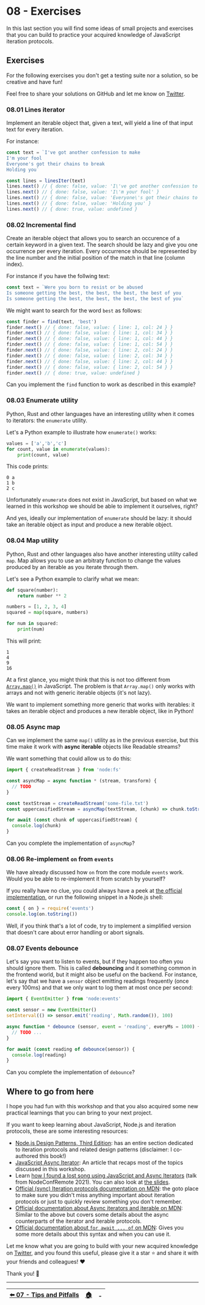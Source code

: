 # 08 - Exercises

In this last section you will find some ideas of small projects and exercises that you can build to practice your acquired knowledge of JavaScript iteration protocols.

## Exercises

For the following exercises you don't get a testing suite nor a solution, so be creative and have fun!

Feel free to share your solutions on GitHub and let me know on [Twitter](https://twitter.com/loige).


### 08.01 Lines iterator

Implement an iterable object that, given a text, will yield a line of that input text for every iteration.

For instance:

```js
const text = `I've got another confession to make
I'm your fool
Everyone's got their chains to break
Holding you`

const lines = linesIter(text)
lines.next() // { done: false, value: 'I\'ve got another confession to make' }
lines.next() // { done: false, value: 'I\'m your fool' }
lines.next() // { done: false, value: 'Everyone\'s got their chains to break' }
lines.next() // { done: false, value: 'Holding you' }
lines.next() // { done: true, value: undefined }
```


### 08.02 Incremental find

Create an iterable object that allows you to search an occurence of a certain keyword in a given text. The search should be lazy and give you one occurrence per every iteration. Every occurrence should be represented by the line number and the initial position of the match in that line (column index).

For instance if you have the follwing text:

```js
const text = `Were you born to resist or be abused
Is someone getting the best, the best, the best, the best of you
Is someone getting the best, the best, the best, the best of you`
```

We might want to search for the word `best` as follows:

```js
const finder = find(text, 'best')
finder.next() // { done: false, value: { line: 1, col: 24 } }
finder.next() // { done: false, value: { line: 1, col: 34 } }
finder.next() // { done: false, value: { line: 1, col: 44 } }
finder.next() // { done: false, value: { line: 1, col: 54 } }
finder.next() // { done: false, value: { line: 2, col: 24 } }
finder.next() // { done: false, value: { line: 2, col: 34 } }
finder.next() // { done: false, value: { line: 2, col: 44 } }
finder.next() // { done: false, value: { line: 2, col: 54 } }
finder.next() // { done: true, value: undefined }
```

Can you implement the `find` function to work as described in this example?


### 08.03 Enumerate utility

Python, Rust and other languages have an interesting utility when it comes to iterators: the `enumerate` utility.

Let's a Python example to illustrate how `enumerate()` works:

```python
values = ['a','b','c']
for count, value in enumerate(values):
    print(count, value)
```

This code prints:

```plain
0 a
1 b
2 c
```

Unfortunately `enumerate` does not exist in JavaScript, but based on what we learned in this workshop we should be able to implement it ourselves, right?

And yes, ideally our implementation of `enumerate` should be lazy: it should take an iterable object as input and produce a new iterable object.


### 08.04 Map utility

Python, Rust and other languages also have another interesting utility called `map`. Map allows you to use an arbitraty function to change the values produced by an iterable as you iterate through them.

Let's see a Python example to clarify what we mean:

```python
def square(number):
    return number ** 2

numbers = [1, 2, 3, 4]
squared = map(square, numbers)

for num in squared:
    print(num)
```

This will print:

```plain
1
4
9
16
```

At a first glance, you might think that this is not too different from [`Array.map()`](https://developer.mozilla.org/en-US/docs/Web/JavaScript/Reference/Global_Objects/Array/map) in JavaScript. The problem is that `Array.map()` only works with arrays and not with generic iterable objects (it's not lazy).

We want to implement something more generic that works with iterables: it takes an iterable object and produces a new iterable object, like in Python!


### 08.05 Async map

Can we implement the same `map()` utility as in the previous exercise, but this time make it work with **async iterable** objects like Readable streams?

We want something that could allow us to do this:

```js
import { createReadStream } from 'node:fs'

const asyncMap = async function * (stream, transform) {
  // TODO
}

const textStream = createReadStream('some-file.txt')
const uppercasifiedStream = asyncMap(textStream, (chunk) => chunk.toString().toUpperCase())

for await (const chunk of uppercasifiedStream) {
  console.log(chunk)
}
```

Can you complete the implementation of `asyncMap`?


### 08.06 Re-implement `on` from `events`

We have already discussed how `on` from the core module `events` work. Would you be able to re-implement it from scratch by yourself?

If you really have no clue, you could always have a peek at [the official implementation](https://github.com/nodejs/node/blob/bd86e5186a33803aa9283b9a4c6946da33b67511/lib/events.js#L1012-L1137), or run the following snippet in a Node.js shell:

```js
const { on } = require('events')
console.log(on.toString())
```

Well, if you think that's a lot of code, try to implement a simplified version that doesn't care about error handling or abort signals.


### 08.07 Events debounce

Let's say you want to listen to events, but if they happen too often you should ignore them. This is called **debouncing** and it something common in the frontend world, but it might also be useful on the backend. For instance, let's say that we have a `sensor` object emitting readings frequently (once every 100ms) and that we only want to log them at most once per second:

```js
import { EventEmitter } from 'node:events'

const sensor = new EventEmitter()
setInterval(() => sensor.emit('reading', Math.random()), 100)

async function * debounce (sensor, event = 'reading', everyMs = 1000) {
  // TODO ...
}

for await (const reading of debounce(sensor)) {
  console.log(reading)
}
```

Can you complete the implementation of `debounce`?


## Where to go from here

I hope you had fun with this workshop and that you also acquired some new practical learnings that you can bring to your next project.

If you want to keep learning about JavaScript, Node.js and iteration protocols, these are some interesting resources:

 - [Node.js Design Patterns, Third Edition](https://www.nodejsdesignpatterns.com/): has an entire section dedicated to iteration protocols and related design patterns (disclaimer: I co-authored this book!)
 - [JavaScript Async Iterator](https://www.nodejsdesignpatterns.com/blog/javascript-async-iterators/): An article that recaps most of the topics discussed in this workshop.
 - Learn [how I found a lost song using JavaScript and Async Iterators](https://youtu.be/uTzBHPpMEhA) (talk from NodeConfRemote 2021). You can also look at [the slides](https://loige.link/nodeconf-iter).
 - [Official (sync) Iteration protocols documentation on MDN](https://developer.mozilla.org/en-US/docs/Web/JavaScript/Reference/Iteration_protocols): the goto place to make sure you didn't miss anything important about iteration protocols or just to quickly review something you don't remember.
 - [Official documentation about Async iterators and iterable on MDN](https://developer.mozilla.org/en-US/docs/Web/JavaScript/Reference/Global_Objects/Symbol/asyncIterator): Similar to the above but covers some details about the async counterparts of the iterator and iterable protocols.
 - [Official documentation about `for await ... of` on MDN](https://developer.mozilla.org/en-US/docs/Web/JavaScript/Reference/Statements/for-await...of): Gives you some more details about this syntax and when you can use it.

Let me know what you are going to build with your new acquired knowledge on [Twitter](https://twitter.com/loige), and you found this useful, please give it a star ⭐️ and share it with your friends and colleagues! ❤️

Thank you! 👋

---

| [⬅️ 07 - Tips and Pitfalls](/07-tips-and-pitfalls/README.md) | [🏠](/README.md)| - |
|:--------------|:------:|------------------------------------------------:|